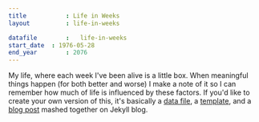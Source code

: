 ```yaml
---
title 			: Life in Weeks
layout			: life-in-weeks

datafile		:	life-in-weeks
start_date	: 1976-05-28
end_year		: 2076
---
```


My life, where each week I've been alive is a little box. When meaningful things happen (for both better and worse) I make a note of it so I can remember how much of life is influenced by these factors. If you'd like to create your own version of this, it's basically a [data file](https://github.com/busterbenson/notes/blob/master/_data/life-in-weeks.yml), a [template](https://github.com/busterbenson/notes/blob/master/_layouts/life-in-weeks.html), and a [blog post](https://github.com/busterbenson/notes/blob/master/_pages/life-in-weeks.md) mashed together on Jekyll blog. 